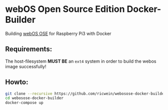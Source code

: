 # webOS Open Source Edition Docker-Builder

Building [webOS OSE](http://webosose.org/) for Raspberry Pi3 with Docker

## Requirements:

The host-filesystem **MUST BE** an `ext4` system in order to build the webos image successfully!

## Howto:

```bash
git clone --recursive https://github.com/ricwein/webosose-docker-builder.git
cd webosose-docker-builder
docker-compose up
```

